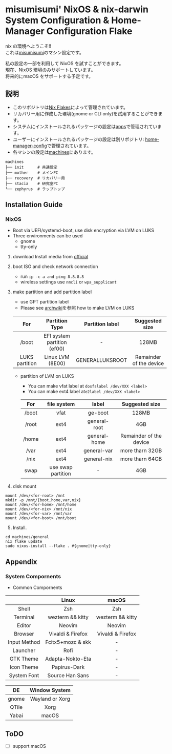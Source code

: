 # misumisumi' NixOS & nix-darwin System Configuration & Home-Manager Configuration Flake

nix の環境へようこそ!!  
これは[misumisumi](https://github.com/misumisumi)のマシン設定です。

私の設定の一部を利用して NixOS を試すことができます。  
現在、NixOS 環境のみサポートしています。  
将来的にmacOS をサポートする予定です。

## 説明

- このリポジトリは[Nix Flakes](https://nixos.wiki/wiki/Flakes)によって管理されています。
- リカバリー用に作成した環境(gnome or CLI only)を試用することができます。
- システムにインストールされるパッケージの設定は[apps](./apps)で管理されています。
- ユーザーにインストールされるパッケージの設定は別リポジトリ: [home-manager-config]()で管理されています。
- 各マシンの設定は[machines](./machines)にあります。

```
machines
├── init      # 共通設定
├── mother    # メインPC
├── recovery  # リカバリー用
├── stacia    # 研究室PC
└── zephyrus  # ラップトップ
```

## Installation Guide

### NixOS

- Boot via UEFI/systemd-boot, use disk encryption via LVM on LUKS
- Three environments can be used
  - gnome
  - tty-only

1. download Install media from [official](https://nixos.org/download.html)
2. boot ISO and check network connection
   - run `ip -c a and ping 8.8.8.8`
   - wireless settings use `nmcli` or `wpa_supplicant`
3. make partition and add partition label

   - use GPT partition label
   - Please see [archwiki](https://wiki.archlinux.org/title/Dm-crypt/Encrypting_an_entire_system#LVM_on_LUKS)を参照 how to make LVM on LUKS

   |      For       |       Partition Type        | Partition label |     Suggested size      |
   | :------------: | :-------------------------: | :-------------: | :---------------------: |
   |     /boot      | EFI system partition (ef00) |       \-        |          128MB          |
   | LUKS partition |      Linux LVM (8E00)       | GENERALLUKSROOT | Remainder of the device |

   - partition of LVM on LUKS

     - You can make vfat label at `dosfslabel /dev/XXX <label>`
     - You can make ext4 label at`e2label /dev/XXX <label>`

     |  For  |    file system     |    label     |     Suggested size      |
     | :---: | :----------------: | :----------: | :---------------------: |
     | /boot |        vfat        |   ge-boot    |          128MB          |
     | /root |        ext4        | general-root |           4GB           |
     | /home |        ext4        | general-home | Remainder of the device |
     | /var  |        ext4        | general-var  |     more tharn 32GB     |
     | /nix  |        ext4        | general-nix  |     more tharn 64GB     |
     | swap  | use swap partition |      \-      |           4GB           |

4. disk mount

```
mount /dev/<for-root> /mnt
mkdir -p /mnt/{boot,home,var,nix}
mount /dev/<for-home> /mnt/home
mount /dev/<for-nix> /mnt/nix
mount /dev/<for-var> /mnt/var
mount /dev/<for-boot> /mnt/boot
```

5. Install.

```
cd machines/general
nix flake update
sudo nixos-install --flake . #{gnome|tty-only}
```

## Appendix

### System Compornents

- Common Compornents

|              |       Linux       |       macOS       |
| :----------: | :---------------: | :---------------: |
|    Shell     |        Zsh        |        Zsh        |
|   Terminal   | wezterm && kitty  | wezterm && kitty  |
|    Editor    |      Neovim       |      Neovim       |
|   Browser    | Vivaldi & Firefox | Vivaldi & Firefox |
| Input Method | Fcitx5+mozc & skk |        \-         |
|   Launcher   |       Rofi        |        \-         |
|  GTK Theme   | Adapta-Nokto-Eta  |        \-         |
|  Icon Theme  |   Papirus-Dark    |        \-         |
| System Font  |  Source Han Sans  |        \-         |

|  DE   |  Window System  |
| :---: | :-------------: |
| gnome | Wayland or Xorg |
| QTile |      Xorg       |
| Yabai |      macOS      |

## ToDO

- [ ] support macOS

